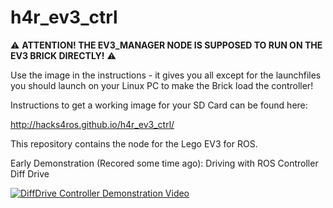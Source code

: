 # h4r_ev3_ctrl

:warning: **ATTENTION! THE EV3_MANAGER NODE IS SUPPOSED TO RUN ON THE EV3 BRICK DIRECTLY!** :warning:

Use the image in the instructions - it gives you all except for the launchfiles you should launch on your Linux PC to make the Brick load the controller!

Instructions to get a working image for your SD Card can be found here:

http://hacks4ros.github.io/h4r_ev3_ctrl/



This repository contains the node for the Lego EV3 for ROS.

Early Demonstration (Recored some time ago): Driving with ROS Controller Diff Drive


[![DiffDrive Controller Demonstration Video](http://img.youtube.com/vi/PqFPvFhTMqk/0.jpg)](http://www.youtube.com/watch?v=PqFPvFhTMqk) 


